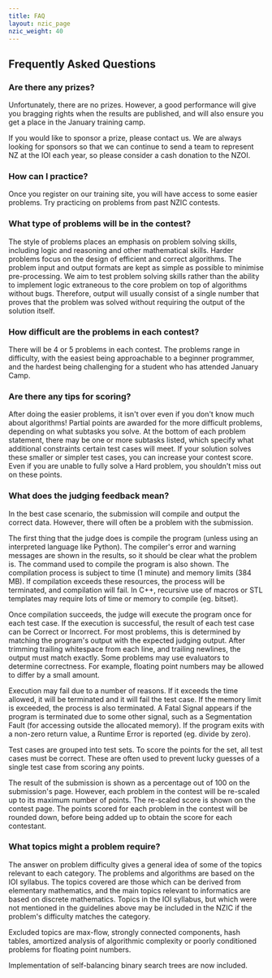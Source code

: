 ```yaml
---
title: FAQ
layout: nzic_page
nzic_weight: 40
---
```


## Frequently Asked Questions

### Are there any prizes?

Unfortunately, there are no prizes. However, a good performance will give you bragging rights when the results are published, and will also ensure you get a place in the January training camp.

If you would like to sponsor a prize, please contact us. We are always looking for sponsors so that we can continue to send a team to represent NZ at the IOI each year, so please consider a cash donation to the NZOI.

### How can I practice?

Once you register on our training site, you will have access to some easier problems. Try practicing on problems from past NZIC contests.

### What type of problems will be in the contest?

The style of problems places an emphasis on problem solving skills, including logic and reasoning and other mathematical skills. Harder problems focus on the design of efficient and correct algorithms. The problem input and output formats are kept as simple as possible to minimise pre-processing. We aim to test problem solving skills rather than the ability to implement logic extraneous to the core problem on top of algorithms without bugs. Therefore, output will usually consist of a single number that proves that the problem was solved without requiring the output of the solution itself.

### How difficult are the problems in each contest?

There will be 4 or 5 problems in each contest. The problems range in difficulty, with the easiest being approachable to a beginner programmer, and the hardest being challenging for a student who has attended January Camp.

### Are there any tips for scoring?

After doing the easier problems, it isn't over even if you don't know much about algorithms! Partial points are awarded for the more difficult problems, depending on what subtasks you solve. At the bottom of each problem statement, there may be one or more subtasks listed, which specify what additional constraints certain test cases will meet. If your solution solves these smaller or simpler test cases, you can increase your contest score. Even if you are unable to fully solve a Hard problem, you shouldn't miss out on these points.

### What does the judging feedback mean?

In the best case scenario, the submission will compile and output the correct data. However, there will often be a problem with the submission.

The first thing that the judge does is compile the program (unless using an interpreted language like Python). The compiler's error and warning messages are shown in the results, so it should be clear what the problem is. The command used to compile the program is also shown. The compilation process is subject to time (1 minute) and memory limits (384 MB). If compilation exceeds these resources, the process will be terminated, and compilation will fail. In C++, recursive use of macros or STL templates may require lots of time or memory to compile (eg. bitset).

Once compilation succeeds, the judge will execute the program once for each test case. If the execution is successful, the result of each test case can be Correct or Incorrect. For most problems, this is determined by matching the program's output with the expected judging output. After trimming trailing whitespace from each line, and trailing newlines, the output must match exactly. Some problems may use evaluators to determine correctness. For example, floating point numbers may be allowed to differ by a small amount.

Execution may fail due to a number of reasons. If it exceeds the time allowed, it will be terminated and it will fail the test case. If the memory limit is exceeded, the process is also terminated. A Fatal Signal appears if the program is terminated due to some other signal, such as a Segmentation Fault (for accessing outside the allocated memory). If the program exits with a non-zero return value, a Runtime Error is reported (eg. divide by zero).

Test cases are grouped into test sets. To score the points for the set, all test cases must be correct. These are often used to prevent lucky guesses of a single test case from scoring any points.

The result of the submission is shown as a percentage out of 100 on the submission's page. However, each problem in the contest will be re-scaled up to its maximum number of points. The re-scaled score is shown on the contest page. The points scored for each problem in the contest will be rounded down, before being added up to obtain the score for each contestant.

### What topics might a problem require?

The answer on problem difficulty gives a general idea of some of the topics relevant to each category. The problems and algorithms are based on the IOI syllabus. The topics covered are those which can be derived from elementary mathematics, and the main topics relevant to informatics are based on discrete mathematics. Topics in the IOI syllabus, but which were not mentioned in the guidelines above may be included in the NZIC if the problem's difficulty matches the category.

Excluded topics are max-flow, strongly connected components, hash tables, amortized analysis of algorithmic complexity or poorly conditioned problems for floating point numbers.

Implementation of self-balancing binary search trees are now included.
